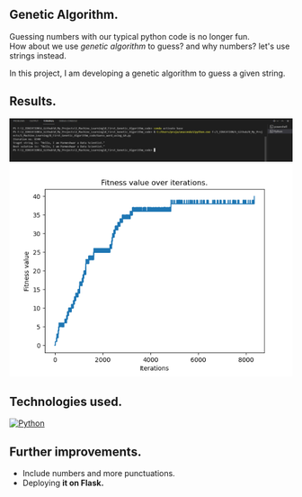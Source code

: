 ## Genetic Algorithm.

Guessing numbers with our typical python code is no longer fun.<br>
How about we use *genetic algorithm* to guess?
and why numbers? let's use strings instead.

In this project, I am developing a genetic algorithm to guess a given string.

## Results.
<img src = "https://github.com/Parnni/First_Genetic_Algorithm_code/blob/master/Result.PNG">
<img src = "https://github.com/Parnni/First_Genetic_Algorithm_code/blob/master/Graph.png">

## Technologies used.

[![Python](https://github.com/jalbertsr/logo-badge-images/blob/master/img/rsz_python.png?raw=true)](https://www.python.org/)

## Further improvements.
- Include numbers and more punctuations.
- Deploying **it on Flask.**
